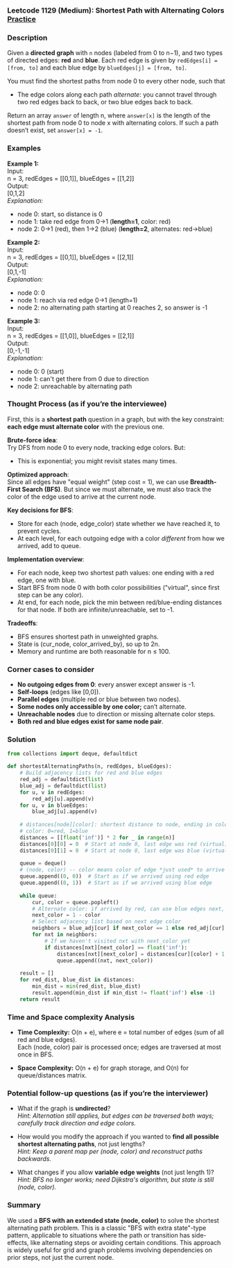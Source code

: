 ### Leetcode 1129 (Medium): Shortest Path with Alternating Colors [Practice](https://leetcode.com/problems/shortest-path-with-alternating-colors)

### Description  
Given a **directed graph** with `n` nodes (labeled from 0 to n−1), and two types of directed edges: **red** and **blue**. Each red edge is given by `redEdges[i] = [from, to]` and each blue edge by `blueEdges[j] = [from, to]`.

You must find the shortest paths from node 0 to every other node, such that
- The edge colors along each path *alternate*: you cannot travel through two red edges back to back, or two blue edges back to back.

Return an array `answer` of length n, where `answer[x]` is the length of the shortest path from node 0 to node x with alternating colors. If such a path doesn’t exist, set `answer[x] = -1`.

### Examples  

**Example 1:**  
Input:  
n = 3, redEdges = [[0,1]], blueEdges = [[1,2]]  
Output:  
[0,1,2]  
*Explanation:*
- node 0: start, so distance is 0  
- node 1: take red edge from 0→1 (**length=1**, color: red)  
- node 2: 0→1 (red), then 1→2 (blue) (**length=2**, alternates: red→blue)

**Example 2:**  
Input:  
n = 3, redEdges = [[0,1]], blueEdges = [[2,1]]  
Output:  
[0,1,-1]  
*Explanation:*
- node 0: 0
- node 1: reach via red edge 0→1 (length=1)
- node 2: no alternating path starting at 0 reaches 2, so answer is -1

**Example 3:**  
Input:  
n = 3, redEdges = [[1,0]], blueEdges = [[2,1]]  
Output:  
[0,-1,-1]  
*Explanation:*
- node 0: 0 (start)
- node 1: can't get there from 0 due to direction
- node 2: unreachable by alternating path

### Thought Process (as if you’re the interviewee)  
First, this is a **shortest path** question in a graph, but with the key constraint: **each edge must alternate color** with the previous one.

**Brute-force idea**:  
Try DFS from node 0 to every node, tracking edge colors. But:
- This is exponential; you might revisit states many times.

**Optimized approach**:  
Since all edges have "equal weight" (step cost = 1), we can use **Breadth-First Search (BFS)**. But since we must alternate, we must also track the color of the edge used to arrive at the current node.

**Key decisions for BFS**:
- Store for each (node, edge_color) state whether we have reached it, to prevent cycles.
- At each level, for each outgoing edge with a color *different* from how we arrived, add to queue.

**Implementation overview**:
- For each node, keep two shortest path values: one ending with a red edge, one with blue.
- Start BFS from node 0 with both color possibilities ("virtual", since first step can be any color).
- At end, for each node, pick the min between red/blue-ending distances for that node. If both are infinite/unreachable, set to -1.

**Tradeoffs**:
- BFS ensures shortest path in unweighted graphs.
- State is (cur_node, color_arrived_by), so up to 2n.
- Memory and runtime are both reasonable for n ≤ 100.

### Corner cases to consider  
- **No outgoing edges from 0**: every answer except answer is -1.
- **Self-loops** (edges like [0,0]).
- **Parallel edges** (multiple red or blue between two nodes).
- **Some nodes only accessible by one color;** can’t alternate.
- **Unreachable nodes** due to direction or missing alternate color steps.
- **Both red and blue edges exist for same node pair**.

### Solution

```python
from collections import deque, defaultdict

def shortestAlternatingPaths(n, redEdges, blueEdges):
    # Build adjacency lists for red and blue edges
    red_adj = defaultdict(list)
    blue_adj = defaultdict(list)
    for u, v in redEdges:
        red_adj[u].append(v)
    for u, v in blueEdges:
        blue_adj[u].append(v)
    
    # distances[node][color]: shortest distance to node, ending in color
    # color: 0=red, 1=blue
    distances = [[float('inf')] * 2 for _ in range(n)]
    distances[0][0] = 0  # Start at node 0, last edge was red (virtual)
    distances[0][1] = 0  # Start at node 0, last edge was blue (virtual)
    
    queue = deque()
    # (node, color) -- color means color of edge *just used* to arrive here
    queue.append((0, 0))  # Start as if we arrived using red edge
    queue.append((0, 1))  # Start as if we arrived using blue edge
    
    while queue:
        cur, color = queue.popleft()
        # Alternate color: if arrived by red, can use blue edges next, and vice versa
        next_color = 1 - color
        # Select adjacency list based on next edge color
        neighbors = blue_adj[cur] if next_color == 1 else red_adj[cur]
        for nxt in neighbors:
            # If we haven't visited nxt with next_color yet
            if distances[nxt][next_color] == float('inf'):
                distances[nxt][next_color] = distances[cur][color] + 1
                queue.append((nxt, next_color))
    
    result = []
    for red_dist, blue_dist in distances:
        min_dist = min(red_dist, blue_dist)
        result.append(min_dist if min_dist != float('inf') else -1)
    return result
```

### Time and Space complexity Analysis  

- **Time Complexity:** O(n + e), where e = total number of edges (sum of all red and blue edges).  
    Each (node, color) pair is processed once; edges are traversed at most once in BFS.

- **Space Complexity:** O(n + e) for graph storage, and O(n) for queue/distances matrix.

### Potential follow-up questions (as if you’re the interviewer)  

- What if the graph is **undirected**?  
  *Hint: Alternation still applies, but edges can be traversed both ways; carefully track direction and edge colors.*

- How would you modify the approach if you wanted to **find all possible shortest alternating paths**, not just lengths?  
  *Hint: Keep a parent map per (node, color) and reconstruct paths backwards.*

- What changes if you allow **variable edge weights** (not just length 1)?  
  *Hint: BFS no longer works; need Dijkstra's algorithm, but state is still (node, color).*

### Summary
We used a **BFS with an extended state (node, color)** to solve the shortest alternating path problem. This is a classic "BFS with extra state"-type pattern, applicable to situations where the path or transition has side-effects, like alternating steps or avoiding certain conditions. This approach is widely useful for grid and graph problems involving dependencies on prior steps, not just the current node.